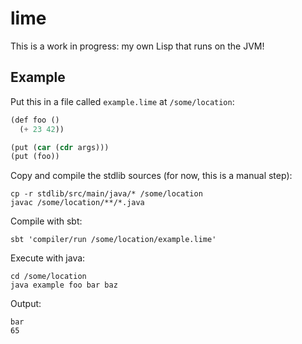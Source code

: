 # lime

This is a work in progress: my own Lisp that runs on the JVM!

## Example

Put this in a file called `example.lime` at `/some/location`:

```lisp
(def foo ()
  (+ 23 42))

(put (car (cdr args)))
(put (foo))
```

Copy and compile the stdlib sources (for now, this is a manual step):

```
cp -r stdlib/src/main/java/* /some/location
javac /some/location/**/*.java
```

Compile with sbt:

```
sbt 'compiler/run /some/location/example.lime'
```

Execute with java:

```
cd /some/location
java example foo bar baz
```

Output:

```
bar
65
```

